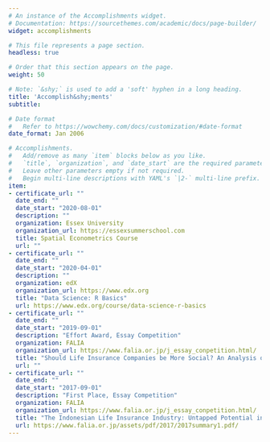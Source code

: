 ```yaml
---
# An instance of the Accomplishments widget.
# Documentation: https://sourcethemes.com/academic/docs/page-builder/
widget: accomplishments

# This file represents a page section.
headless: true

# Order that this section appears on the page.
weight: 50

# Note: `&shy;` is used to add a 'soft' hyphen in a long heading.
title: 'Accomplish&shy;ments'
subtitle:

# Date format
#   Refer to https://wowchemy.com/docs/customization/#date-format
date_format: Jan 2006

# Accomplishments.
#   Add/remove as many `item` blocks below as you like.
#   `title`, `organization`, and `date_start` are the required parameters.
#   Leave other parameters empty if not required.
#   Begin multi-line descriptions with YAML's `|2-` multi-line prefix.
item:
- certificate_url: ""
  date_end: ""
  date_start: "2020-08-01"
  description: ""
  organization: Essex University
  organization_url: https://essexsummerschool.com
  title: Spatial Econometrics Course
  url: ""
- certificate_url: ""
  date_end: ""
  date_start: "2020-04-01"
  description: ""
  organization: edX
  organization_url: https://www.edx.org
  title: "Data Science: R Basics"
  url: https://www.edx.org/course/data-science-r-basics
- certificate_url: ""
  date_end: ""
  date_start: "2019-09-01"
  description: "Effort Award, Essay Competition"
  organization: FALIA 
  organization_url: https://www.falia.or.jp/j_essay_conpetition.html/
  title: "Should Life Insurance Companies be More Social? An Analysis of the Impact of Social Media Usage on the Performance of Indonesian Life Insurance Companies"
  url: ""
- certificate_url: ""
  date_end: ""
  date_start: "2017-09-01"
  description: "First Place, Essay Competition"
  organization: FALIA 
  organization_url: https://www.falia.or.jp/j_essay_conpetition.html/
  title: "The Indonesian Life Insurance Industry: Untapped Potential in the Sharia Based Life Insurance Market"
  url: https://www.falia.or.jp/assets/pdf/2017/2017summary1.pdf/
---
```

